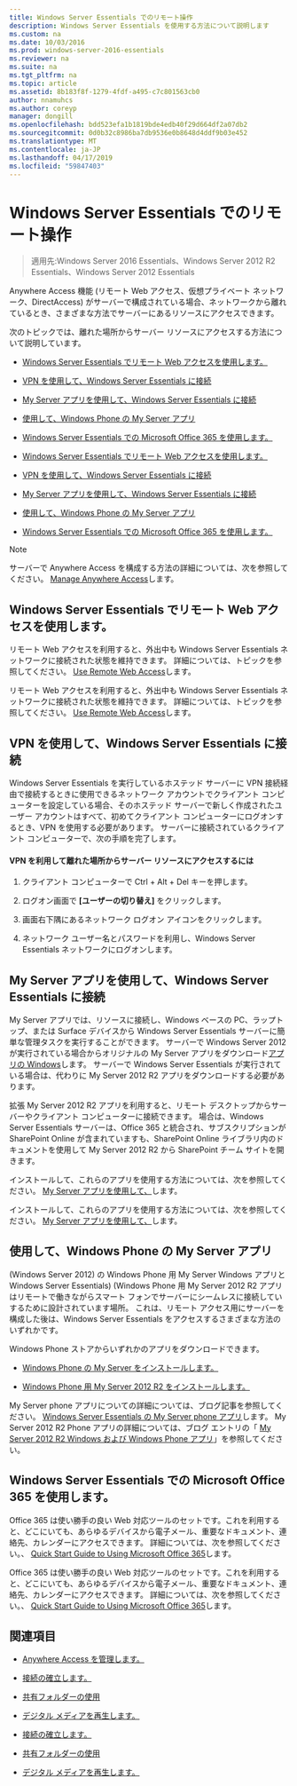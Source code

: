 ```yaml
---
title: Windows Server Essentials でのリモート操作
description: Windows Server Essentials を使用する方法について説明します
ms.custom: na
ms.date: 10/03/2016
ms.prod: windows-server-2016-essentials
ms.reviewer: na
ms.suite: na
ms.tgt_pltfrm: na
ms.topic: article
ms.assetid: 8b183f8f-1279-4fdf-a495-c7c801563cb0
author: nnamuhcs
ms.author: coreyp
manager: dongill
ms.openlocfilehash: bdd523efa1b1819bde4edb40f29d664df2a07db2
ms.sourcegitcommit: 0d0b32c8986ba7db9536e0b8648d4ddf9b03e452
ms.translationtype: MT
ms.contentlocale: ja-JP
ms.lasthandoff: 04/17/2019
ms.locfileid: "59847403"
---
```

# <a name="work-remotely-in-windows-server-essentials"></a>Windows Server Essentials でのリモート操作

>適用先:Windows Server 2016 Essentials、Windows Server 2012 R2 Essentials、Windows Server 2012 Essentials
  
 Anywhere Access 機能 (リモート Web アクセス、仮想プライベート ネットワーク、DirectAccess) がサーバーで構成されている場合、ネットワークから離れているとき、さまざまな方法でサーバーにあるリソースにアクセスできます。  
  
 次のトピックでは、離れた場所からサーバー リソースにアクセスする方法について説明しています。  
  

-   [Windows Server Essentials でリモート Web アクセスを使用します。](Work-Remotely-in-Windows-Server-Essentials.md#BKMA_RWA)  
  
-   [VPN を使用して、Windows Server Essentials に接続](Work-Remotely-in-Windows-Server-Essentials.md#BKMK_3)  
  
-   [My Server アプリを使用して、Windows Server Essentials に接続](Work-Remotely-in-Windows-Server-Essentials.md#BKMK_App)  
  
-   [使用して、Windows Phone の My Server アプリ](Work-Remotely-in-Windows-Server-Essentials.md#BKMK_2)  
  
-   [Windows Server Essentials での Microsoft Office 365 を使用します。](Work-Remotely-in-Windows-Server-Essentials.md#BKMK_O365)  

-   [Windows Server Essentials でリモート Web アクセスを使用します。](../use/Work-Remotely-in-Windows-Server-Essentials.md#BKMA_RWA)  
  
-   [VPN を使用して、Windows Server Essentials に接続](../use/Work-Remotely-in-Windows-Server-Essentials.md#BKMK_3)  
  
-   [My Server アプリを使用して、Windows Server Essentials に接続](../use/Work-Remotely-in-Windows-Server-Essentials.md#BKMK_App)  
  
-   [使用して、Windows Phone の My Server アプリ](../use/Work-Remotely-in-Windows-Server-Essentials.md#BKMK_2)  
  
-   [Windows Server Essentials での Microsoft Office 365 を使用します。](../use/Work-Remotely-in-Windows-Server-Essentials.md#BKMK_O365)  

  
> [!NOTE]
>  サーバーで Anywhere Access を構成する方法の詳細については、次を参照してください。 [Manage Anywhere Access](../manage/Manage-Anywhere-Access-in-Windows-Server-Essentials.md)します。  
  
##  <a name="BKMA_RWA"></a> Windows Server Essentials でリモート Web アクセスを使用します。  

 リモート Web アクセスを利用すると、外出中も Windows Server Essentials ネットワークに接続された状態を維持できます。 詳細については、トピックを参照してください。 [Use Remote Web Access](Use-Remote-Web-Access-in-Windows-Server-Essentials.md)します。  

 リモート Web アクセスを利用すると、外出中も Windows Server Essentials ネットワークに接続された状態を維持できます。 詳細については、トピックを参照してください。 [Use Remote Web Access](../use/Use-Remote-Web-Access-in-Windows-Server-Essentials.md)します。  

  
##  <a name="BKMK_3"></a> VPN を使用して、Windows Server Essentials に接続  
 Windows Server Essentials を実行しているホステッド サーバーに VPN 接続経由で接続するときに使用できるネットワーク アカウントでクライアント コンピューターを設定している場合、そのホステッド サーバーで新しく作成されたユーザー アカウントはすべて、初めてクライアント コンピューターにログオンするとき、VPN を使用する必要があります。 サーバーに接続されているクライアント コンピューターで、次の手順を完了します。  
  
#### <a name="to-use-vpn-to-remotely-access-server-resources"></a>VPN を利用して離れた場所からサーバー リソースにアクセスするには  
  
1.  クライアント コンピューターで Ctrl + Alt + Del キーを押します。  
  
2.  ログオン画面で **[ユーザーの切り替え]** をクリックします。  
  
3.  画面右下隅にあるネットワーク ログオン アイコンをクリックします。  
  
4.  ネットワーク ユーザー名とパスワードを利用し、Windows Server Essentials ネットワークにログオンします。  
  
##  <a name="BKMK_App"></a> My Server アプリを使用して、Windows Server Essentials に接続  
 My Server アプリでは、リソースに接続し、Windows ベースの PC、ラップトップ、または Surface デバイスから Windows Server Essentials サーバーに簡単な管理タスクを実行することができます。 サーバーで Windows Server 2012 が実行されている場合からオリジナルの My Server アプリをダウンロード[アプリの Windows](https://windows.microsoft.com/windows-8/apps)します。 サーバーで Windows Server Essentials が実行されている場合は、代わりに My Server 2012 R2 アプリをダウンロードする必要があります。  
  
 拡張 My Server 2012 R2 アプリを利用すると、リモート デスクトップからサーバーやクライアント コンピューターに接続できます。 場合は、Windows Server Essentials サーバーは、Office 365 と統合され、サブスクリプションが SharePoint Online が含まれていますも、SharePoint Online ライブラリ内のドキュメントを使用して My Server 2012 R2 から SharePoint チーム サイトを開きます。  
  

 インストールして、これらのアプリを使用する方法については、次を参照してください。 [My Server アプリを使用して、](Use-the-My-Server-App-to-Connect-to-Windows-Server-Essentials.md)します。  

 インストールして、これらのアプリを使用する方法については、次を参照してください。 [My Server アプリを使用して、](../use/Use-the-My-Server-App-to-Connect-to-Windows-Server-Essentials.md)します。  

  
##  <a name="BKMK_2"></a> 使用して、Windows Phone の My Server アプリ  
 (Windows Server 2012) の Windows Phone 用 My Server Windows アプリと Windows Server Essentials) (Windows Phone 用 My Server 2012 R2 アプリはリモートで働きながらスマート フォンでサーバーにシームレスに接続していするために設計されています場所。 これは、リモート アクセス用にサーバーを構成した後は、Windows Server Essentials をアクセスするさまざまな方法のいずれかです。  
  
 Windows Phone ストアからいずれかのアプリをダウンロードできます。  
  
-   [Windows Phone の My Server をインストールします。](http://www.windowsphone.com/store/app/my-server/6c2f98d5-6fcf-4e1d-b8b1-cde62ea1a94a)  
  
-   [Windows Phone 用 My Server 2012 R2 をインストールします。](http://www.windowsphone.com/store/app/my-server-2012-r2/44f596b5-0477-4096-b96e-ddd6ef64ad6b)  
  
 My Server phone アプリについての詳細については、ブログ記事を参照してください。 [Windows Server Essentials の My Server phone アプリ](http://blogs.technet.com/b/sbs/archive/2012/09/18/my-server-phone-app-for-windows-server-2012-essentials.aspx)します。 My Server 2012 R2 Phone アプリの詳細については、ブログ エントリの「 [My Server 2012 R2 Windows および Windows Phone アプリ](http://blogs.technet.com/b/sbs/archive/2013/11/19/my-server-2012-r2-windows-and-windows-phone-apps.aspx)」を参照してください。  
  
##  <a name="BKMK_O365"></a> Windows Server Essentials での Microsoft Office 365 を使用します。  

 Office 365 は使い勝手の良い Web 対応ツールのセットです。これを利用すると、どこにいても、あらゆるデバイスから電子メール、重要なドキュメント、連絡先、カレンダーにアクセスできます。 詳細については、次を参照してください。、 [Quick Start Guide to Using Microsoft Office 365](Quick-Start-Guide-to-Using-Microsoft-Office-365-with-Windows-Server-Essentials.md)します。  

 Office 365 は使い勝手の良い Web 対応ツールのセットです。これを利用すると、どこにいても、あらゆるデバイスから電子メール、重要なドキュメント、連絡先、カレンダーにアクセスできます。 詳細については、次を参照してください。、 [Quick Start Guide to Using Microsoft Office 365](../use/Quick-Start-Guide-to-Using-Microsoft-Office-365-with-Windows-Server-Essentials.md)します。  

  
## <a name="see-also"></a>関連項目  
  
-   [Anywhere Access を管理します。](../manage/Manage-Anywhere-Access-in-Windows-Server-Essentials.md)  
  

-   [接続の確立します。](Get-Connected-in-Windows-Server-Essentials.md)  
  
-   [共有フォルダーの使用](Use-Shared-Folders-in-Windows-Server-Essentials.md)  
  
-   [デジタル メディアを再生します。](Play-Digital-Media-in-Windows-Server-Essentials.md)

-   [接続の確立します。](../use/Get-Connected-in-Windows-Server-Essentials.md)  
  
-   [共有フォルダーの使用](../use/Use-Shared-Folders-in-Windows-Server-Essentials.md)  
  
-   [デジタル メディアを再生します。](../use/Play-Digital-Media-in-Windows-Server-Essentials.md)


